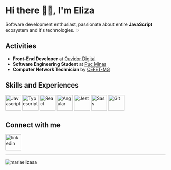 # Hi there 👋🏽, I'm Eliza
Software development enthusiast, passionate about entire <strong>JavaScript</strong> ecosystem and it's technologies. ✨

<h2> Activities </h2>

- <strong>Front-End Developer</strong> at [Ouvidor Digital](https://ouvidordigital.com/) 
- <strong>Software Engineering Student</strong> at [Puc Minas](https://www.pucminas.br/destaques/Paginas/default.aspx)
- <strong>Computer Network Technician</strong> by [CEFET-MG](https://www.cefetmg.br/)

<h2> Skills and Experiences </h2>

<img src="https://user-images.githubusercontent.com/56274028/101970313-79744500-3c08-11eb-90e5-8c09fec2d6bb.png" alt="Javascript" width="50"> <img src=https://user-images.githubusercontent.com/49694866/101971573-0c18e200-3c11-11eb-8933-b2d9e7de6dae.png alt="Typescript" width="50"> <img src=https://user-images.githubusercontent.com/49694866/101971326-6d3fb600-3c0f-11eb-9d35-d34da546a40a.png alt="React" width="50"> <img src=https://user-images.githubusercontent.com/49694866/101971208-71b79f00-3c0e-11eb-9ab1-b35d89c2020b.png alt="Angular" width="50"> <img src=https://user-images.githubusercontent.com/49694866/101971189-4765e180-3c0e-11eb-90b6-b177728f2477.png alt="Jest" width="50"> <img src="https://user-images.githubusercontent.com/56274028/101970393-d839be80-3c08-11eb-95c4-c9beef794d3d.png" alt="Sass" width="50"> <img src=https://user-images.githubusercontent.com/49694866/101971163-feae2880-3c0d-11eb-8c86-06e0cf22dbe9.png alt="Git" width="50">


<h2> Connect with me </h2>

[<img src='https://cdn.jsdelivr.net/npm/simple-icons@3.0.1/icons/linkedin.svg' alt='linkedin' width="50">](https://www.linkedin.com/in/mariaelizasa/)  


<hr></hr>

<p><img align="left" src="https://github-readme-stats.vercel.app/api/top-langs?username=mariaelizasa&show_icons=true&locale=en&layout=compact" alt="mariaelizasa" /></p>  
